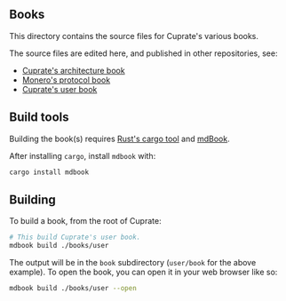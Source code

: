 ## Books

This directory contains the source files for Cuprate's various books.

The source files are edited here, and published in other repositories, see:

- [Cuprate's architecture book](https://github.com/Cuprate/architecture-book)
- [Monero's protocol book](https://github.com/Cuprate/monero-book)
- [Cuprate's user book](https://github.com/Cuprate/user-book)

## Build tools

Building the book(s) requires [Rust's cargo tool](https://doc.rust-lang.org/cargo/getting-started/installation.html)
and [mdBook](https://github.com/rust-lang/mdBook).

After installing `cargo`, install `mdbook` with:

```bash
cargo install mdbook
```

## Building

To build a book, from the root of Cuprate:

```bash
# This build Cuprate's user book.
mdbook build ./books/user
```

The output will be in the `book` subdirectory (`user/book` for the above example). To open the book, you can open it in
your web browser like so:

```bash
mdbook build ./books/user --open
```
